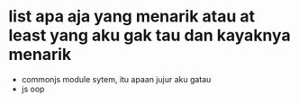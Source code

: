 # list apa aja yang menarik atau at least yang aku gak tau dan kayaknya menarik 

- commonjs module sytem, itu apaan jujur aku gatau
- js oop